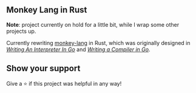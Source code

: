 ## Monkey Lang in Rust

**Note**: project currently on hold for a little bit, while I wrap some other projects up.

Currently rewriting [monkey-lang](https://github.com/bradford-hamilton/monkey-lang) in Rust, which was originally designed in [_Writing An Interpreter In Go_](https://interpreterbook.com/) and [_Writing a Compiler in Go_](https://compilerbook.com).

## Show your support

Give a ⭐ if this project was helpful in any way!
